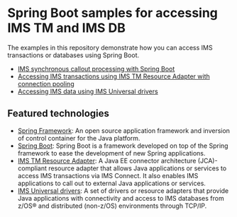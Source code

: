 # Spring Boot samples for accessing IMS TM and IMS DB 

The examples in this repository demonstrate how you can access IMS transactions or databases using Spring Boot. 

* [IMS synchronous callout processing with Spring Boot](https://github.com/imsdev/ims-java-springboot/tree/master/ims-springboot-callout)
* [Accessing IMS transactions using IMS TM Resource Adapter with connection pooling](https://github.com/imsdev/ims-java-springboot/tree/master/ims-springboot-tm)
* [Accessing IMS data using IMS Universal drivers](https://github.com/imsdev/ims-java-springboot/tree/master/ims-springboot-jdbc)

## Featured technologies

* [Spring Framework](https://spring.io/): An open source application framework and inversion of control container for the Java platform.
* [Spring Boot](http://projects.spring.io/spring-boot/)</a>: Spring Boot is a framework developed on top of the Spring framework to ease the development of new Spring applications. 
* [IMS TM Resource Adapter](https://www.ibm.com/support/knowledgecenter/SSEPH2_14.1.0/com.ibm.ims14.doc.tmra/topics/tmresoverview.htm): 
A Java EE connector architecture (JCA)-compliant resource adapter that allows Java applications or services to access IMS transactions via IMS Connect. It also enables IMS applications to call out to external Java applications or services.
* [IMS Universal drivers](https://www.ibm.com/support/knowledgecenter/SSEPH2_14.1.0/com.ibm.ims14.doc.apg/ims_odbjdbcintro.htm): 
A set of drivers or resource adapters that provide Java applications with connectivity and access to IMS databases from z/OS® and distributed (non-z/OS) environments through TCP/IP.